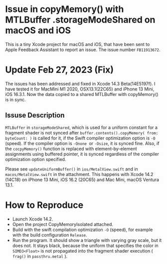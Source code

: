# Issue in copyMemory() with MTLBuffer .storageModeShared on macOS and iOS

This is a tiny Xcode project for macOS and iOS, that have been sent to Apple Feedback Assistant to report an issue.
The issue number `FB11913672`.

# Update Feb 27, 2023 (Fix)

The issues has been addressed and fixed in Xcode 14.3 Beta(14E5197f).
I have tested it for MacMini M1 2020, OSX13.1(22C65) and iPhone 13 Mini, iOS 16.3.1.
Now the data copied to a shared MTLBuffer with copyMemory() is in sync.

## Issuse Description

`MTLBuffer` in `storageModeShared`, which is used for a uniform constant for a fragment shader is not synced after  `buffer.contents().copyMemory( from:  byteCount: )` is called for it, if the Swift compiler optimization option is `-O` (speed).
If the compiler option is `-Onone `or `-Osize`, it is synced fine.
Also, if the `cocpyMemory()` function is replaced with element-by-element assignments using buffered pointer, it is synced regardless of the compiler optimization option specified.

Please see `updateUniformBuffer()` in `ios/MetalView.swift` and in `macos/MetalView.swift` in the attachment.
This happens with Xcode 14.2 (14C18) on iPhone 13 Mini, iOS 16.2 (20C65) and Mac Mini, macOS Ventura 13.1.

# How to Reproduce
- Launch Xcode 14.2.
- Open the project CopyMemoryIsolated attached.
- Build with the swift compilation optimization `-O` (speed), for example with the build configuration `Release`.
- Run the program. It should show a triangle with varying gray scale, but it does not. It stays black, because the uniform that specifies the color in  `SIMD3<Float>` is not propagated into the fragment shader execution ( `frag()` in `passthru.metal` ).
